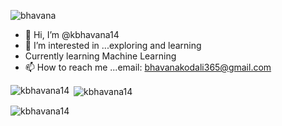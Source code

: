<p align="left"> <img src="https://komarev.com/ghpvc/?username=kbhavana14&label=Profile%20views&color=0e75b6&style=flat" alt="bhavana" /> </p>


- 👋 Hi, I’m @kbhavana14
- 👀 I’m interested in ...exploring and learning
- Currently learning Machine Learning
- 📫 How to reach me ...email: bhavanakodali365@gmail.com

<!---
kbhavana14/kbhavana14 is a ✨ special ✨ repository because its `README.md` (this file) appears on your GitHub profile.
You can click the Preview link to take a look at your changes.
--->
<p><img align="left" src="https://github-readme-stats.vercel.app/api/top-langs?username=kbhavana14&show_icons=true&locale=en&layout=compact" alt="kbhavana14" /></p>

<p>&nbsp;<img align="center" src="https://github-readme-stats.vercel.app/api?username=kbhavana14&show_icons=true&locale=en" alt="kbhavana14" /></p>

<p><img align="center" src="https://github-readme-streak-stats.herokuapp.com/?user=kbhavana14&" alt="kbhavana14" /></p>

